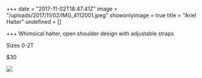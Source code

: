 +++
date = "2017-11-02T18:47:41Z"
image = "/uploads/2017/11/02/IMG_4112001.jpeg"
showonlyimage = true
title = "Ariel Halter"
undefined = []

+++
Whimsical halter, open shoulder design with adjustable straps

Sizes 0-2T

$30

![](/uploads/2017/11/02/IMG_4112001.jpeg)